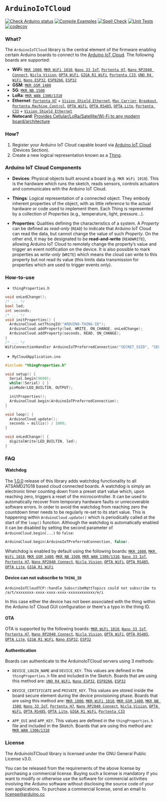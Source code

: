 `ArduinoIoTCloud`
=================

[![Check Arduino status](https://github.com/arduino-libraries/ArduinoIoTCloud/actions/workflows/check-arduino.yml/badge.svg)](https://github.com/arduino-libraries/ArduinoIoTCloud/actions/workflows/check-arduino.yml)
[![Compile Examples](https://github.com/arduino-libraries/ArduinoIoTCloud/workflows/Compile%20Examples/badge.svg)](https://github.com/arduino-libraries/ArduinoIoTCloud/actions?workflow=Compile+Examples)
[![Spell Check](https://github.com/arduino-libraries/ArduinoIoTCloud/workflows/Spell%20Check/badge.svg)](https://github.com/arduino-libraries/ArduinoIoTCloud/actions?workflow=Spell+Check)
[![Unit Tests](https://github.com/arduino-libraries/ArduinoIoTCloud/workflows/Unit%20Tests/badge.svg)](https://github.com/arduino-libraries/ArduinoIoTCloud/actions?workflow=Unit+Tests)
[![codecov](https://codecov.io/gh/arduino-libraries/ArduinoIoTCloud/branch/master/graph/badge.svg)](https://codecov.io/gh/arduino-libraries/ArduinoIoTCloud)

### What?
The `ArduinoIoTCloud` library is the central element of the firmware enabling certain Arduino boards to connect to the [Arduino IoT Cloud](https://www.arduino.cc/en/IoT/HomePage). The following boards are supported:

* **WiFi**: [`MKR 1000`](https://store.arduino.cc/arduino-mkr1000-wifi), [`MKR WiFi 1010`](https://store.arduino.cc/arduino-mkr-wifi-1010), [`Nano 33 IoT`](https://store.arduino.cc/arduino-nano-33-iot), [`Portenta H7`](https://store.arduino.cc/portenta-h7), [`Nano RP2040 Connect`](https://store.arduino.cc/products/arduino-nano-rp2040-connect), [`Nicla Vision`](https://store.arduino.cc/products/nicla-vision), [`OPTA WiFi`](https://store.arduino.cc/products/opta-wifi), [`GIGA R1 WiFi`](https://store.arduino.cc/products/giga-r1-wifi), [`Portenta C33`](https://store.arduino.cc/products/portenta-c33), [`UNO R4 WiFi`](https://store.arduino.cc/products/uno-r4-wifi), [`Nano ESP32`](https://store.arduino.cc/products/nano-esp32), [`ESP8266`](https://github.com/esp8266/Arduino/releases/tag/2.5.0), [`ESP32`](https://github.com/espressif/arduino-esp32/releases/tag/2.0.5)
* **GSM**: [`MKR GSM 1400`](https://store.arduino.cc/arduino-mkr-gsm-1400-1415)
* **5G**: [`MKR NB 1500`](https://store.arduino.cc/arduino-mkr-nb-1500-1413)
* **LoRa**: [`MKR WAN 1300/1310`](https://store.arduino.cc/mkr-wan-1310)
* **Ethernet**: [`Portenta H7`](https://store.arduino.cc/products/portenta-h7) + [`Vision Shield Ethernet`](https://store.arduino.cc/products/arduino-portenta-vision-shield-ethernet), [`Max Carrier`](https://store.arduino.cc/products/portenta-max-carrier), [`Breakout`](https://store.arduino.cc/products/arduino-portenta-breakout), [`Portenta Machine Control`](https://store.arduino.cc/products/arduino-portenta-machine-control), [`OPTA WiFi`](https://store.arduino.cc/products/opta-wifi), [`OPTA RS485`](https://store.arduino.cc/products/opta-rs485), [`OPTA Lite`](https://store.arduino.cc/products/opta-lite), [`Portenta C33`](https://store.arduino.cc/products/portenta-c33) + [`Vision Shield Ethernet`](https://store.arduino.cc/products/arduino-portenta-vision-shield-ethernet)
* **Notecard**: [Provides Cellular/LoRa/Satellite/Wi-Fi to any modern board/architecture](examples/ArduinoIoTCloud-Notecard/README.md)

### How?
1) Register your Arduino IoT Cloud capable board via [Arduino IoT Cloud](https://create.arduino.cc/iot) (Devices Section).
2) Create a new logical representation known as a [Thing](https://create.arduino.cc/iot/things).

### Arduino IoT Cloud Components

- **Devices**: Physical objects built around a board (e.g. `MKR WiFi 1010`). This is the hardware which runs the sketch, reads sensors, controls actuators and communicates with the Arduino IoT Cloud.

- **Things**: Logical representation of a connected object. They embody inherent properties of the object, with as little reference to the actual hardware or code used to implement them. Each Thing is represented by a collection of _Properties_ (e.g., temperature, light, pressure...).

- **Properties**: Qualities defining the characteristics of a system. A _Property_ can be defined as *read-only* (`READ`) to indicate that Arduino IoT Cloud can read the data, but cannot change the value of such _Property_. On the other end, it may be designated to be **read-and-write** (`READWRITE`), allowing Arduino IoT Cloud to remotely change the property’s value and trigger an event notification on the device. It is also possible to mark properties as *write-only* (`WRITE`) which means the cloud can write to this property but not read its value (this limits data transmission for properties which are used to trigger events only).

### How-to-use
* `thingProperties.h`
```C++
void onLedChange();
/* ... */
bool led;
int seconds;
/* ... */
void initProperties() {
  ArduinoCloud.setThingId("ARDUINO-THING-ID");
  ArduinoCloud.addProperty(led, WRITE, ON_CHANGE, onLedChange);
  ArduinoCloud.addProperty(seconds, READ, ON_CHANGE);
}
/* ... */
WiFiConnectionHandler ArduinoIoTPreferredConnection("SECRET_SSID", "SECRET_PASS");
```

* `MyCloudApplication.ino`
```C++
#include "thingProperties.h"

void setup() {
  Serial.begin(9600);
  while(!Serial) { }
  pinMode(LED_BUILTIN, OUTPUT);

  initProperties();
  ArduinoCloud.begin(ArduinoIoTPreferredConnection);
}

void loop() {
  ArduinoCloud.update();
  seconds = millis() / 1000;
}

void onLedChange() {
  digitalWrite(LED_BUILTIN, led);
}
```

### FAQ
#### Watchdog
The [1.0.0](https://github.com/arduino-libraries/ArduinoIoTCloud/releases/tag/1.0.0) release of this library adds watchdog functionality to all ATSAMD21G18 based cloud connected boards. A watchdog is simply an electronic timer counting down from a preset start value which, upon reaching zero, triggers a reset of the microcontroller. It can be used to automatically recover from temporary hardware faults or unrecoverable software errors. In order to avoid the watchdog from reaching zero the countdown timer needs to be regularly re-set to its start value. This is happening within `ArduinoCloud.update()` which is periodically called at the start of the `loop()` function. Although the watchdog is automatically enabled it can be disabled by setting the second parameter of `ArduinoCloud.begin(...)` to `false`:
```C++
ArduinoCloud.begin(ArduinoIoTPreferredConnection, false).
```

Whatchdog is enabled by default using the following boards: [`MKR 1000`](https://store.arduino.cc/arduino-mkr1000-wifi), [`MKR WiFi 1010`](https://store.arduino.cc/arduino-mkr-wifi-1010), [`MKR GSM 1400`](https://store.arduino.cc/arduino-mkr-gsm-1400-1415), [`MKR NB 1500`](https://store.arduino.cc/arduino-mkr-nb-1500-1413), [`MKR WAN 1300/1310`](https://store.arduino.cc/mkr-wan-1310), [`Nano 33 IoT`](https://store.arduino.cc/arduino-nano-33-iot), [`Portenta H7`](https://store.arduino.cc/portenta-h7), [`Nano RP2040 Connect`](https://store.arduino.cc/products/arduino-nano-rp2040-connect), [`Nicla Vision`](https://store.arduino.cc/products/nicla-vision), [`OPTA WiFi`](https://store.arduino.cc/products/opta-wifi), [`OPTA RS485`](https://store.arduino.cc/products/opta-rs485), [`OPTA Lite`](https://store.arduino.cc/products/opta-lite), [`GIGA R1 WiFi`](https://store.arduino.cc/products/giga-r1-wifi)

#### Device can not subscribe to `THING_ID`
```
ArduinoIoTCloudTCP::handle_SubscribeMqttTopics could not subscribe to /a/t/xxxxxxxx-xxxx-xxxx-xxxx-xxxxxxxxxxxx/e/i
```
In this case either the device has not been associated with the thing within the Arduino IoT Cloud GUI configuration or there's a typo in the thing ID.

#### OTA
OTA is supported by the following boards:
[`MKR WiFi 1010`](https://store.arduino.cc/arduino-mkr-wifi-1010), [`Nano 33 IoT`](https://store.arduino.cc/arduino-nano-33-iot), [`Portenta H7`](https://store.arduino.cc/portenta-h7), [`Nano RP2040 Connect`](https://store.arduino.cc/products/arduino-nano-rp2040-connect), [`Nicla Vision`](https://store.arduino.cc/products/nicla-vision), [`OPTA WiFi`](https://store.arduino.cc/products/opta-wifi), [`OPTA RS485`](https://store.arduino.cc/products/opta-rs485), [`OPTA Lite`](https://store.arduino.cc/products/opta-lite), [`GIGA R1 WiFi`](https://store.arduino.cc/products/giga-r1-wifi), [`Nano ESP32`](https://store.arduino.cc/products/nano-esp32), [`ESP32`](https://github.com/espressif/arduino-esp32/releases/tag/2.0.5)

#### Authentication
Boards can authenticate to the ArduinoIoTCloud servers using 3 methods:

 * `DEVICE_LOGIN_NAME` and `DEVICE_KEY`. This values are defined in the `thingProperties.h` file and included in the Sketch. Boards that are using this method are: [`UNO R4 WiFi`](https://store.arduino.cc/products/uno-r4-wifi), [`Nano ESP32`](https://store.arduino.cc/products/nano-esp32), [`ESP8266`](https://github.com/esp8266/Arduino/releases/tag/2.5.0), [`ESP32`](https://github.com/espressif/arduino-esp32/releases/tag/2.0.5)

 * `DEVICE_CERTIFICATE` and `PRIVATE_KEY`. This values are stored inside the board secure element during the device provisioning phase. Boards that are using this method are: [`MKR 1000`](https://store.arduino.cc/arduino-mkr1000-wifi), [`MKR WiFi 1010`](https://store.arduino.cc/arduino-mkr-wifi-1010), [`MKR GSM 1400`](https://store.arduino.cc/arduino-mkr-gsm-1400-1415), [`MKR NB 1500`](https://store.arduino.cc/arduino-mkr-nb-1500-1413), [`Nano 33 IoT`](https://store.arduino.cc/arduino-nano-33-iot), [`Portenta H7`](https://store.arduino.cc/portenta-h7), [`Nano RP2040 Connect`](https://store.arduino.cc/products/arduino-nano-rp2040-connect), [`Nicla Vision`](https://store.arduino.cc/products/nicla-vision), [`OPTA WiFi`](https://store.arduino.cc/products/opta-wifi), [`OPTA RS485`](https://store.arduino.cc/products/opta-rs485), [`OPTA Lite`](https://store.arduino.cc/products/opta-lite), [`GIGA R1 WiFi`](https://store.arduino.cc/products/giga-r1-wifi), [`Portenta C33`](https://store.arduino.cc/products/portenta-c33)

 * `APP_EUI` and `APP_KEY`. This values are defined in the `thingProperties.h` file and included in the Sketch. Boards that are using this method are: [`MKR WAN 1300/1310`](https://store.arduino.cc/mkr-wan-1310)

### License

The ArduinoIoTCloud library is licensed under the GNU General Public License v3.0.

You can be released from the requirements of the above license by purchasing a commercial license. Buying such a license is mandatory if you want to modify or otherwise use the software for commercial activities involving the Arduino software without disclosing the source code of your own applications. To purchase a commercial license, send an email to license@arduino.cc
